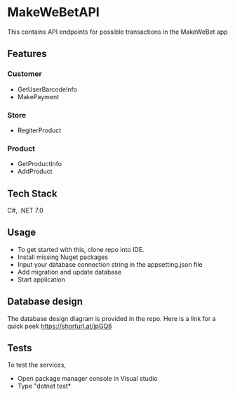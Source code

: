 # MakeWeBetAPI

This contains API endpoints for possible transactions in the MakeWeBet app

## Features
### Customer
* GetUserBarcodeInfo
* MakePayment

### Store
* RegiterProduct

### Product
* GetProductInfo
* AddProduct

## Tech Stack
C#, .NET 7.0

## Usage
* To get started with this, clone repo into IDE.
* Install missing Nuget packages
* Input your database connection string in the appsetting.json file
* Add migration and update database
* Start application

## Database design
The database design diagram is provided in the repo. Here is a link for a quick peek
https://shorturl.at/jpGQ6

## Tests
To test the services, 
* Open package manager console in Visual studio
* Type "dotnet test*
